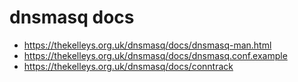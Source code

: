 # dnsmasq docs

- https://thekelleys.org.uk/dnsmasq/docs/dnsmasq-man.html
- https://thekelleys.org.uk/dnsmasq/docs/dnsmasq.conf.example
- https://thekelleys.org.uk/dnsmasq/docs/conntrack
